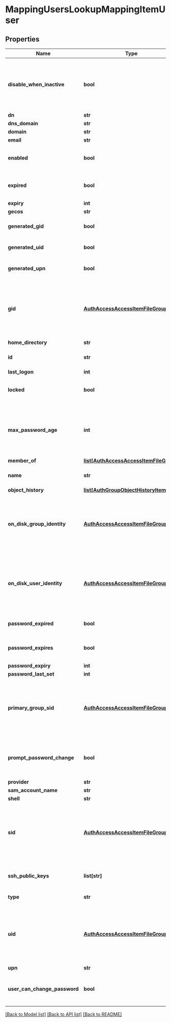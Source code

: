 # MappingUsersLookupMappingItemUser

## Properties
Name | Type | Description | Notes
------------ | ------------- | ------------- | -------------
**disable_when_inactive** | **bool** | The user account will be disabled when inactive beyond a period of time. | [optional] 
**dn** | **str** |  | [optional] 
**dns_domain** | **str** |  | [optional] 
**domain** | **str** |  | [optional] 
**email** | **str** |  | [optional] 
**enabled** | **bool** | True, if the authenticated user is enabled. | 
**expired** | **bool** | True, if the authenticated user has expired. | 
**expiry** | **int** |  | [optional] 
**gecos** | **str** |  | [optional] 
**generated_gid** | **bool** | True, if the GID was generated. | [optional] 
**generated_uid** | **bool** | True, if the UID was generated. | [optional] 
**generated_upn** | **bool** | True, if the UPN was generated. | [optional] 
**gid** | [**AuthAccessAccessItemFileGroup**](AuthAccessAccessItemFileGroup.md) | Specifies properties for a persona, which consists of either a &#39;type&#39; and a &#39;name&#39; or an &#39;ID&#39;. | [optional] 
**home_directory** | **str** |  | [optional] 
**id** | **str** | Specifies the user or group ID. | 
**last_logon** | **int** |  | [optional] 
**locked** | **bool** | If true, indicates that the account is locked. | 
**max_password_age** | **int** | Specifies the maximum time in seconds allowed before the password expires. | [optional] 
**member_of** | [**list[AuthAccessAccessItemFileGroup]**](AuthAccessAccessItemFileGroup.md) |  | [optional] 
**name** | **str** | Specifies a user or group name. | 
**object_history** | [**list[AuthGroupObjectHistoryItem]**](AuthGroupObjectHistoryItem.md) |  | [optional] 
**on_disk_group_identity** | [**AuthAccessAccessItemFileGroup**](AuthAccessAccessItemFileGroup.md) | Specifies properties for a persona, which consists of either a &#39;type&#39; and a &#39;name&#39; or an &#39;ID&#39;. | [optional] 
**on_disk_user_identity** | [**AuthAccessAccessItemFileGroup**](AuthAccessAccessItemFileGroup.md) | Specifies properties for a persona, which consists of either a &#39;type&#39; and a &#39;name&#39; or an &#39;ID&#39;. | [optional] 
**password_expired** | **bool** | If true, the password has expired. | 
**password_expires** | **bool** | If true, the password is allowed to expire. | 
**password_expiry** | **int** |  | [optional] 
**password_last_set** | **int** |  | [optional] 
**primary_group_sid** | [**AuthAccessAccessItemFileGroup**](AuthAccessAccessItemFileGroup.md) | Specifies properties for a persona, which consists of either a &#39;type&#39; and a &#39;name&#39; or an &#39;ID&#39;. | [optional] 
**prompt_password_change** | **bool** | Prompts the user to change their password at the next login. | 
**provider** | **str** |  | [optional] 
**sam_account_name** | **str** |  | [optional] 
**shell** | **str** |  | [optional] 
**sid** | [**AuthAccessAccessItemFileGroup**](AuthAccessAccessItemFileGroup.md) | Specifies properties for a persona, which consists of either a &#39;type&#39; and a &#39;name&#39; or an &#39;ID&#39;. | [optional] 
**ssh_public_keys** | **list[str]** | Specifies the user&#39;s LDAP SSH Public Key. | [optional] 
**type** | **str** | Specifies the object type. | 
**uid** | [**AuthAccessAccessItemFileGroup**](AuthAccessAccessItemFileGroup.md) | Specifies properties for a persona, which consists of either a &#39;type&#39; and a &#39;name&#39; or an &#39;ID&#39;. | [optional] 
**upn** | **str** |  | [optional] 
**user_can_change_password** | **bool** | Specifies whether the password for the user can be changed. | 

[[Back to Model list]](../README.md#documentation-for-models) [[Back to API list]](../README.md#documentation-for-api-endpoints) [[Back to README]](../README.md)


